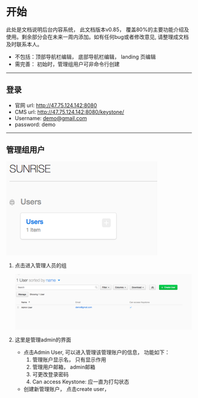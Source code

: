 # 开始

此处是文档说明后台内容系统， 此文档版本v0.85， 覆盖80%的主要功能介绍及使用。剩余部分会在未来一周内添加。如有任何bug或者修改意见, 请整理成文档及时联系本人。

* 不包括：顶部导航栏编辑， 底部导航栏编辑， landing 页编辑
* 需完善： 初始时，管理组用户可非命令行创建

---

## 登录

* 官网 url: http://47.75.124.142:8080
* CMS url: http://47.75.124.142:8080/keystone/
* Username: demo@gmail.com
* password: demo

--------------------------------------------

## 管理组用户

![Screenshot](img/user0.png)

 1. 点击进入管理人员的组



    ![Screenshot](img/user1.png)

2. 这里是管理admin的界面
   * 点击Admin User, 可以进入管理该管理账户的信息， 功能如下：
      	1. 管理账户显示名， 只有显示作用
      	2. 管理用户邮箱， admin邮箱
      	3. 可更改登录密码
      	4. Can access Keystone: 应一直为打勾状态
   * 创建新管理账户， 点击create user，

